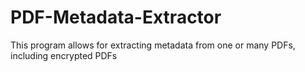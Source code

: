 # PDF-Metadata-Extractor
This program allows for extracting metadata from one or many PDFs, including encrypted PDFs
